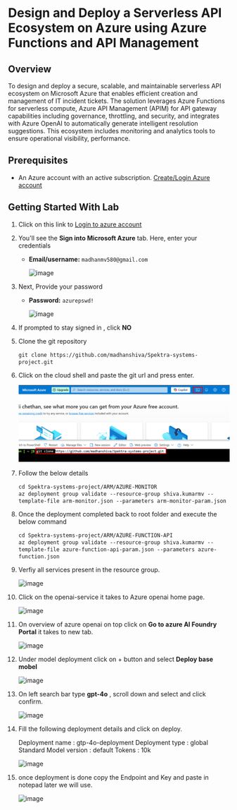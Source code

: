 # Design and Deploy a Serverless API Ecosystem on Azure using Azure Functions and API Management

## Overview

To design and deploy a secure, scalable, and maintainable serverless API ecosystem on Microsoft Azure that enables efficient creation and management of IT incident tickets. The solution leverages Azure Functions for serverless compute, Azure API Management (APIM) for API gateway capabilities including governance, throttling, and security, and integrates with Azure OpenAI to automatically generate intelligent resolution suggestions. This ecosystem includes monitoring and analytics tools to ensure operational visibility, performance.

## Prerequisites

  - An Azure account with an active subscription. [Create/Login Azure account](https://portal.azure.com/#home)

## Getting Started With Lab

1. Click on this link to [Login to azure account](https://portal.azure.com/#home)

2. You'll see the **Sign into Microsoft Azure** tab. Here, enter your credentials
   
      - **Email/username:** `madhanmv580@gmail.com`
      
        ![image](https://github.com/user-attachments/assets/b4bd44aa-e775-47e7-915f-bf85da6187ca)


3. Next, Provide your password

   - **Password:** `azurepswd!`
     
      ![image](https://github.com/user-attachments/assets/f1ca83b6-9e98-4d5d-8188-7f6829d15333)


4. If prompted to stay signed in , click **NO**

1. Clone the git repository

   ```
   git clone https://github.com/madhanshiva/Spektra-systems-project.git

   ```
   
2. Click on the cloud shell and paste the git url and press enter.

   ![image](images/1.png)

3. Follow the below details

   ```
   cd Spektra-systems-project/ARM/AZURE-MONITOR
   az deployment group validate --resource-group shiva.kumarmv --template-file arm-monitor.json --parameters arm-monitor-param.json
    ```

4. Once the deployment completed back to root folder and execute the below command

   ```
   cd Spektra-systems-project/ARM/AZURE-FUNCTION-API
   az deployment group validate --resource-group shiva.kumarmv --template-file azure-function-api-param.json --parameters azure-function.json
   ```

5. Verfiy all services present in the resource group.

   ![image](images/2.png)

6. Click on the openai-service it takes to Azure openai home page.
   
   ![image](images/3.png)

7. On overview of azure openai on top click on **Go to azure AI Foundry Portal** it takes to new tab.

   ![image](images/4.png)

8. Under model deployment click on + button and select **Deploy base mobel**

    ![image](images/5.png)


9. On left search bar type **gpt-4o** , scroll down and select and click confirm.

    ![image](images/6.png)

10. Fill the following deployment details and click on deploy.

    Deployment name : gtp-4o-deployment
    Deployment type : global Standard
    Model version : default
    Tokens : 10k

    ![image](images/7.png)
     

11. once deployment is done copy the Endpoint and Key and paste in notepad later we will use.

    ![image](images/8.png)

     

